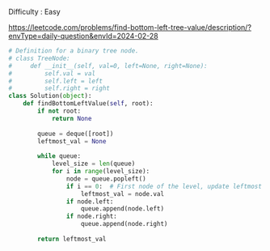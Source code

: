 Difficulty : Easy 

https://leetcode.com/problems/find-bottom-left-tree-value/description/?envType=daily-question&envId=2024-02-28

```python
# Definition for a binary tree node.
# class TreeNode:
#     def __init__(self, val=0, left=None, right=None):
#         self.val = val
#         self.left = left
#         self.right = right
class Solution(object):
    def findBottomLeftValue(self, root):
        if not root:
            return None
        
        queue = deque([root])
        leftmost_val = None
        
        while queue:
            level_size = len(queue)
            for i in range(level_size):
                node = queue.popleft()
                if i == 0:  # First node of the level, update leftmost value
                    leftmost_val = node.val
                if node.left:
                    queue.append(node.left)
                if node.right:
                    queue.append(node.right)
        
        return leftmost_val
```
